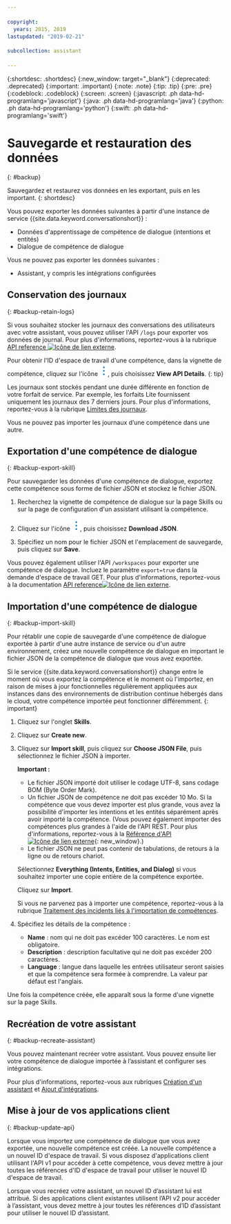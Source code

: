```yaml
---

copyright:
  years: 2015, 2019
lastupdated: "2019-02-21"

subcollection: assistant

---
```


{:shortdesc: .shortdesc}
{:new_window: target="_blank"}
{:deprecated: .deprecated}
{:important: .important}
{:note: .note}
{:tip: .tip}
{:pre: .pre}
{:codeblock: .codeblock}
{:screen: .screen}
{:javascript: .ph data-hd-programlang='javascript'}
{:java: .ph data-hd-programlang='java'}
{:python: .ph data-hd-programlang='python'}
{:swift: .ph data-hd-programlang='swift'}

# Sauvegarde et restauration des données 
{: #backup}

Sauvegardez et restaurez vos données en les exportant, puis en les important.
{: shortdesc}

Vous pouvez exporter les données suivantes à partir d'une instance de service {{site.data.keyword.conversationshort}} :

- Données d'apprentissage de compétence de dialogue (intentions et entités) 
- Dialogue de compétence de dialogue  

Vous ne pouvez pas exporter les données suivantes : 

<!--- Search skill -->
- Assistant, y compris les intégrations configurées 

## Conservation des journaux
{: #backup-retain-logs}

Si vous souhaitez stocker les journaux des conversations des utilisateurs avec votre assistant, vous pouvez utiliser l'API `/logs` pour exporter vos données de journal. Pour plus d'informations, reportez-vous à la rubrique [API reference ![Icône de lien externe](../../icons/launch-glyph.svg "Icône de lien externe")](https://cloud.ibm.com/apidocs/assistant#list-log-events-in-a-workspace). 

Pour obtenir l'ID d'espace de travail d'une compétence, dans la vignette de compétence, cliquez sur l'icône ![ouvrir et fermer la liste d'options](images/kabob-beta.png), puis choisissez **View API Details**.
{: tip}

Les journaux sont stockés pendant une durée différente en fonction de votre forfait de service. Par exemple, les forfaits Lite fournissent uniquement les journaux des 7 derniers jours. Pour plus d'informations, reportez-vous à la rubrique [Limites des journaux](/docs/services/assistant?topic=assistant-logs#logs-limits). 

Vous ne pouvez pas importer les journaux d’une compétence dans une autre.  

## Exportation d'une compétence de dialogue 
{: #backup-export-skill}

Pour sauvegarder les données d'une compétence de dialogue, exportez cette compétence sous forme de fichier JSON et stockez le fichier JSON. 

1.  Recherchez la vignette de compétence de dialogue sur la page Skills ou sur la page de configuration d'un assistant utilisant la compétence. 

1.  Cliquez sur l'icône ![ouvrir et fermer la liste d'options](images/kabob-beta.png), puis choisissez **Download JSON**. 

1.  Spécifiez un nom pour le fichier JSON et l'emplacement de sauvegarde, puis cliquez sur **Save**.

Vous pouvez également utiliser l'API `/workspaces` pour exporter une compétence de dialogue. Incluez le paramètre `export=true` dans la demande d'espace de travail GET. Pour plus d'informations, reportez-vous à la documentation [API reference![Icône de lien externe](../../icons/launch-glyph.svg "Icône de lien externe")](https://cloud.ibm.com/apidocs/assistant#get-information-about-a-workspace).

## Importation d'une compétence de dialogue 
{: #backup-import-skill}

Pour rétablir une copie de sauvegarde d'une compétence de dialogue exportée à partir d'une autre instance de service ou d'un autre environnement, créez une nouvelle compétence de dialogue en important le fichier JSON de la compétence de dialogue que vous avez exportée. 

Si le service {{site.data.keyword.conversationshort}} change entre le moment où vous exportez la compétence et le moment où l'importez, en raison de mises à jour fonctionnelles régulièrement appliquées aux instances dans des environnements de distribution continue hébergés dans le cloud, votre compétence importée peut fonctionner différemment.
{: important}

1.  Cliquez sur l'onglet **Skills**.

1.  Cliquez sur **Create new**.

1.  Cliquez sur **Import skill**, puis cliquez sur **Choose JSON File**, puis sélectionnez le fichier JSON à importer.

    **Important :**

    - Le fichier JSON importé doit utiliser le codage UTF-8, sans codage BOM (Byte Order Mark).
    - Un fichier JSON de compétence ne doit pas excéder 10 Mo. Si la compétence que vous devez importer est plus grande, vous avez la possibilité d'importer les intentions et les entités séparément après avoir importé la compétence. (Vous pouvez également importer des compétences plus grandes à l'aide de l'API REST. Pour plus d'informations, reportez-vous à la [Référence d'API ![Icône de lien externe](../../icons/launch-glyph.svg "Icône de lien externe")](https://cloud.ibm.com/apidocs/assistant#create-workspace){: new_window}.)
    - Le fichier JSON ne peut pas contenir de tabulations, de retours à la ligne ou de retours chariot.

    Sélectionnez **Everything (Intents, Entities, and Dialog)** si vous souhaitez importer une copie entière de la compétence exportée.

    Cliquez sur **Import**.

    Si vous ne parvenez pas à importer une compétence, reportez-vous à la rubrique [Traitement des incidents liés à l'importation de compétences](/docs/services/assistant?topic=assistant-skill-add#skill-add-import-errors).

1.  Spécifiez les détails de la compétence :

    - **Name** : nom qui ne doit pas excéder 100 caractères. Le nom est obligatoire.
    - **Description** : description facultative qui ne doit pas excéder 200 caractères.
    - **Language** : langue dans laquelle les entrées utilisateur seront saisies et que la compétence sera formée à comprendre. La valeur par défaut est l'anglais.

Une fois la compétence créée, elle apparaît sous la forme d'une vignette sur la page Skills.

## Recréation de votre assistant 
{: #backup-recreate-assistant}

Vous pouvez maintenant recréer votre assistant. Vous pouvez ensuite lier votre compétence de dialogue importée à l’assistant et configurer ses intégrations.  

Pour plus d'informations, reportez-vous aux rubriques [Création d'un assistant](/docs/services/assistant?topic=assistant-assistant-add) et [Ajout d'intégrations](/docs/services/assistant?topic=assistant-deploy-integration-add#deploy-integration-add-task). 

## Mise à jour de vos applications client
{: #backup-update-api}

Lorsque vous importez une compétence de dialogue que vous avez exportée, une nouvelle compétence est créée. La nouvelle compétence a un nouvel ID d'espace de travail. Si vous disposez d'applications client utilisant l'API v1 pour accéder à cette compétence, vous devez mettre à jour toutes les références d'ID d'espace de travail pour utiliser le nouvel ID d'espace de travail. 

Lorsque vous recréez votre assistant, un nouvel ID d’assistant lui est attribué. Si des applications client existantes utilisent l’API v2 pour accéder à l’assistant, vous devez mettre à jour toutes les références d’ID d’assistant pour utiliser le nouvel ID d’assistant. 
